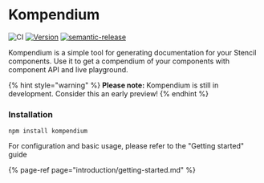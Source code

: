 # Kompendium

![CI](https://github.com/jgroth/kompendium/workflows/CI/badge.svg?branch=master) [![Version](https://img.shields.io/npm/v/kompendium.svg)](https://www.npmjs.com/package/kompendium) [![semantic-release](https://img.shields.io/badge/%20%20%F0%9F%93%A6%F0%9F%9A%80-semantic--release-e10079.svg)](https://github.com/semantic-release/semantic-release)

Kompendium is a simple tool for generating documentation for your Stencil components. Use it to get a compendium of your components with component API and live playground.

{% hint style="warning" %}
**Please note:** Kompendium is still in development. Consider this an early preview!
{% endhint %}

### Installation

```text
npm install kompendium
```

For configuration and basic usage, please refer to the "Getting started" guide

{% page-ref page="introduction/getting-started.md" %}

